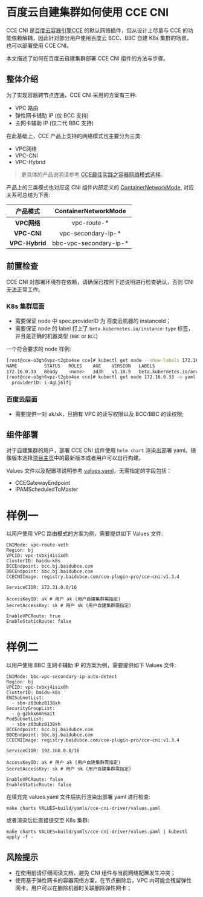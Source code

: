 # 百度云自建集群如何使用 CCE CNI

CCE CNI 是[百度云容器引擎CCE](https://cloud.baidu.com/product/cce.html) 的默认网络插件，但从设计上尽量与 CCE 的功能依赖解耦，因此针对部分用户使用百度云 BCC、BBC 自建 K8s 集群的场景，也可以部署使用 CCE CNI。

本文描述了如何在百度云自建集群部署 CCE CNI 组件的方法与步骤。


## 整体介绍

为了实现容器跨节点连通，CCE CNI 采用的方案有三种:
- VPC 路由
- 弹性网卡辅助 IP (仅 BCC 支持)
- 主网卡辅助 IP (仅二代 BBC 支持)

在此基础上，CCE 产品上支持的网络模式也主要分为三类:
- VPC网络
- VPC-CNI
- VPC-Hybrid

> 更具体的产品说明请参考 [CCE最佳实践之容器网络模式选择](https://cloud.baidu.com/doc/CCE/s/Rk5kokj7x)。

产品上的三类模式也对应这 CNI 组件内部定义的 [ContainerNetworkMode](../pkg/config/types/cnimode.go), 对应关系可总结为下表:

|  **产品模式**  | **ContainerNetworkMode** |
|:--------------:|:------------------------:|
|  **VPC网络**   |       vpc-route-*        |
|  **VPC-CNI**   |    vpc-secondary-ip-*    |
| **VPC-Hybrid** |  bbc-vpc-secondary-ip-*  |

## 前置检查

CCE CNI 对部署环境存在依赖，请确保已按照下述说明进行检查确认，否则 CNI 无法正常工作。

### K8s 集群层面

- 需要保证 node 中 spec.providerID 为 百度云机器的 instanceId；
- 需要保证 node 的 label 打上了 `beta.kubernetes.io/instance-type` 标签，并且是正确的机器类型 (`BBC` or `BCC`)


一个符合要求的 node 样例:
```bash
[root@cce-o3gh6vpz-t2gbo4se cce]# kubectl get node --show-labels 172.16.0.33
NAME          STATUS   ROLES    AGE    VERSION   LABELS
172.16.0.33   Ready    <none>   3d3h   v1.18.9   beta.kubernetes.io/arch=amd64,beta.kubernetes.io/instance-type=BBC,beta.kubernetes.io/os=linux
[root@cce-o3gh6vpz-t2gbo4se cce]# kubectl get node 172.16.0.33 -o yaml | grep "\sproviderID"
  providerID: i-4gLj6lfj
```


### 百度云层面

- 需要提供一对 ak/sk，且拥有 VPC 的读写权限以及 BCC/BBC 的读权限;

## 组件部署

对于自建集群的用户，部署 CCE CNI 组件使用 `helm chart` 渲染出部署 yaml。镜像版本选择[项目主页](../README.md)中的最新版本或者用户可以自行构建。

Values 文件以及配置项说明参考 [values.yaml](../build/yamls/cce-cni-driver/values.yaml)，无需指定的字段包括：
- CCEGatewayEndpoint
- IPAMScheduledToMaster

# 样例一

以用户使用 VPC 路由模式的方案为例，需要提供如下 Values 文件:

```
CNIMode: vpc-route-veth
Region: bj
VPCID: vpc-tvbxj4isix0h
ClusterID: baidu-k8s
BCCEndpoint: bcc.bj.baidubce.com
BBCEndpoint: bbc.bj.baidubce.com
CCECNIImage: registry.baidubce.com/cce-plugin-pro/cce-cni:v1.3.4

ServiceCIDR: 172.31.0.0/16

AccessKeyID: ak # 用户 ak (用户自建集群需指定)
SecretAccessKey: sk # 用户 sk (用户自建集群需指定)

EnableVPCRoute: true
EnableStaticRoute: false
```

# 样例二

以用户使用 BBC 主网卡辅助 IP 的方案为例，需要提供如下 Values 文件:

```
CNIMode: bbc-vpc-secondary-ip-auto-detect
Region: bj
VPCID: vpc-tvbxj4isix0h
ClusterID: baidu-k8s
ENISubnetList:
  - sbn-z03uhz0138xh
SecurityGroupList:
  - g-g2kkx6mh6a1t
PodSubnetList:
  - sbn-z03uhz0138xh
BCCEndpoint: bcc.bj.baidubce.com
BBCEndpoint: bbc.bj.baidubce.com
CCECNIImage: registry.baidubce.com/cce-plugin-pro/cce-cni:v1.3.4

ServiceCIDR: 192.168.0.0/16

AccessKeyID: ak # 用户 ak (用户自建集群需指定)
SecretAccessKey: sk # 用户 sk (用户自建集群需指定)

EnableVPCRoute: false
EnableStaticRoute: false
```


在填充完 values.yaml 文件后执行渲染出部署 yaml 进行检查:
```
make charts VALUES=build/yamls/cce-cni-driver/values.yaml
```
或者渲染后后直接提交至 K8s 集群:
```
make charts VALUES=build/yamls/cce-cni-driver/values.yaml | kubectl apply -f -
```

## 风险提示

- 在使用前请仔细阅读文档，避免 CNI 组件与当前网络配置发生冲突；
- 使用基于弹性网卡的容器网络方案，在节点删除后，VPC 内可能会残留弹性网卡，用户可以在删除机器时关联删除弹性网卡；